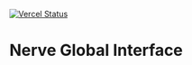 [![Vercel Status](https://vercel.com/nerve-global/interface/deployments/badge.svg)](https://vercel.com/nerve-global/interface/deployments)

# Nerve Global Interface
